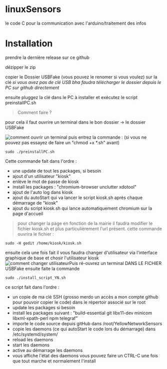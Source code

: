 
# linuxSensors
le code C pour la communication avec l'arduino/traitement des infos 
# Installation
prendre la dernière release sur ce github

dézipper le zip 

copier le Dossier USBFake (vous pouvez le renomer si vous voulez) sur la clé 
*si vous avez pas de clé USB bha faudra télécharger le dossier depuis le PC sur github directement*

ensuite pluggez la clé dans le PC à installer et exécutez le script preinstallPC.sh

> Comment faire ?

pour cela il faut ouvrire un terminal dans le bon dossier -> le dossier USBFake 

![comment ouvrir un terminal](https://i.ibb.co/3Rd97vB/tuto-linux.png)
puis entrez la commande : (si vous ne pouvez pas essayez de faire un "chmod +x *.sh" avant) 

    sudo ./preinstallPC.sh
Cette commande fait dans l'ordre :

 - une update de tout les packages, si besoin
 - ajout d'un utilisateur "kiosk"
 - enlève le mot de passe de kiosk
 - install les packages : "chromium-browser unclutter xdotool"
 - ajout de l'auto log dans kiosk
 - ajout du autoStart qui va lancer le script kiosk.sh après chaque démarrage de "kiosk"
 - ajout du script kiosk.sh qui lance automatiquement chromium sur la page d'accueil
 
 

> pour changer la page en fonction de la mairie il faudra modifier le fichier kiosk.sh et plus particulièrement l'url présent.
> cette commande ouvrira le fichier :

    sudo -H gedit /home/kiosk/kiosk.sh

ensuite cela une fois fait il vous faudra changer d'utilisateur via l'interface graphique de base et chosir l'utilisateur kiosk
![comment changer utilisateur](https://i.ibb.co/tPgFz7m/tuto-linux-2.png)Puis ré-ouvrez un terminal DANS LE FICHIER USBFake 
ensuite faite la commande 

    sudo ./install_script_YN.sh
ce script fait dans l'ordre :

 - un copie de ma clé SSH (grosso merdo un accès a mon compte github pour pouvoir copier le code) dans le répertoir associé sur le root
 - update les packages si besoin
 - install les packages suivant : "build-essential git libx11-dev minicom libxml-xpath-perl npm telegraf"
 - importe le code source depuis gitHub dans /root/YellowNetworkSensors
 - copie les daemons (ce qui autoStart le code lors du démarrage) dans /etc/systemd/system/
 -  reload les daemons
 - start les daemons
 - active au démarrage les daemons
 - vous affiche l'état des daemons 
 vous pouvez faire un CTRL-C une fois que tout marche et normalement l'install 

 

<!--stackedit_data:
eyJoaXN0b3J5IjpbLTEzMzYxMjg5NTMsMTM2NDc1ODQxNSwtMT
cwMTcxOTI1NSwtMTg4OTkzNTQ4MywxODYzMDY1NTQsLTUyOTM3
MTc5OCwtMTY3NTc0ODc2NywtNDAwNjgxMTcwLDM5NjE0MjU3OS
wtMTUzNzc4MDkxNSwxMTk4ODg1MzA1LC01NDEyMTI1LDk5MTUz
MzU3NSwtMTcwMjEwODc4NF19
-->